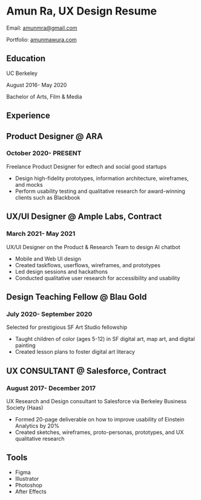 # Amun Ra, UX Design Resume
Email: amunmra@gmail.com

Portfolio: [amunmawura.com](https://www.amunmawura.com)  

## Education 
UC Berkeley

August 2016- May 2020

Bachelor of Arts, Film & Media 
## Experience

## Product Designer @ ARA

### October 2020- PRESENT

Freelance Product Designer for edtech and social good startups

- Design high-fidelity prototypes, information architecture, wireframes, and mocks
- Perform usability testing and qualitative research for award-winning clients such as Blackbook 

## UX/UI Designer @ Ample Labs, Contract

### March 2021- May 2021

UX/UI Designer on the Product & Research Team to design AI chatbot

- Mobile and Web UI design 
- Created taskflows, userflows, wireframes, and prototypes 
- Led design sessions and hackathons
- Conducted qualitative user research for accessibility and usability 

## Design Teaching Fellow @ Blau Gold

### July 2020- September 2020

Selected for prestigious SF Art Studio fellowship 

- Taught children of color (ages 5-12) in SF digital art, map art, and digital painting 
- Created lesson plans to foster digital art literacy 

## UX CONSULTANT @ Salesforce, Contract 

### August 2017- December 2017

UX Research and Design consultant to Salesforce via Berkeley Business Society (Haas)

- Formed 20-page deliverable on how to improve usability of Einstein Analytics by 20%
- Created sketches, wireframes, proto-personas, prototypes, and UX qualitative research

## Tools

- Figma
- Illustrator
- Photoshop
- After Effects 
